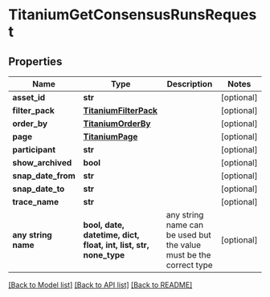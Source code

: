 # TitaniumGetConsensusRunsRequest


## Properties
Name | Type | Description | Notes
------------ | ------------- | ------------- | -------------
**asset_id** | **str** |  | [optional] 
**filter_pack** | [**TitaniumFilterPack**](TitaniumFilterPack.md) |  | [optional] 
**order_by** | [**TitaniumOrderBy**](TitaniumOrderBy.md) |  | [optional] 
**page** | [**TitaniumPage**](TitaniumPage.md) |  | [optional] 
**participant** | **str** |  | [optional] 
**show_archived** | **bool** |  | [optional] 
**snap_date_from** | **str** |  | [optional] 
**snap_date_to** | **str** |  | [optional] 
**trace_name** | **str** |  | [optional] 
**any string name** | **bool, date, datetime, dict, float, int, list, str, none_type** | any string name can be used but the value must be the correct type | [optional]

[[Back to Model list]](../README.md#documentation-for-models) [[Back to API list]](../README.md#documentation-for-api-endpoints) [[Back to README]](../README.md)


